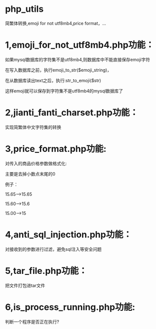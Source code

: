 # php_utils

简繁体转换,emoji for not utf8mb4,price format，... 


# 1,emoji_for_not_utf8mb4.php功能：

如果mysql数据库的字符集不是utf8mb4,则数据库中不能直接保存emoji字符

 在写入数据库之前，执行emoji_to_str($emoji_string)，
 
 在从数据库读出text之后，执行:str_to_emoji($str)
 
 这样emoji就可以保存到字符集不是utf8mb4的mysql数据库了
 
# 2,jianti_fanti_charset.php功能：

 实现简繁体中文字符集的转换
 
# 3,price_format.php功能:

 对传入的商品价格参数做格式化:
 
 主要是去掉小数点末尾的0
 
 例子：
 
15.65-->15.65

15.60-->15.6

15.00-->15

# 4,anti_sql_injection.php功能：

对接收到的参数进行过滤，避免sql注入等安全问题

# 5,tar_file.php功能：

把文件打包进tar文件 

# 6,is_process_running.php功能:

判断一个程序是否正在执行?


